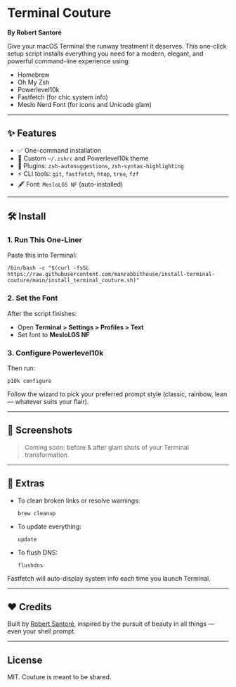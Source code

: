 # Terminal Couture

**By Robert Santoré**

Give your macOS Terminal the runway treatment it deserves. This one-click setup script installs everything you need for a modern, elegant, and powerful command-line experience using:

- Homebrew
- Oh My Zsh
- Powerlevel10k
- Fastfetch (for chic system info)
- Meslo Nerd Font (for icons and Unicode glam)

---

## ✨ Features

- ✅ One-command installation
- 🎨 Custom `~/.zshrc` and Powerlevel10k theme
- 🧩 Plugins: `zsh-autosuggestions`, `zsh-syntax-highlighting`
- ⚡ CLI tools: `git`, `fastfetch`, `htop`, `tree`, `fzf`
- 🖋️ Font: `MesloLGS NF` (auto-installed)

---

## 🛠️ Install

### 1. Run This One-Liner

Paste this into Terminal:

```
/bin/bash -c "$(curl -fsSL https://raw.githubusercontent.com/manrabbithouse/install-terminal-couture/main/install_terminal_couture.sh)"
```

### 2. Set the Font

After the script finishes:

- Open **Terminal > Settings > Profiles > Text**
- Set font to **MesloLGS NF**

### 3. Configure Powerlevel10k

Then run:

```
p10k configure
```

Follow the wizard to pick your preferred prompt style (classic, rainbow, lean — whatever suits your flair).

---

## 📸 Screenshots

> Coming soon: before & after glam shots of your Terminal transformation.
> 

---

## 🧼 Extras

- To clean broken links or resolve warnings:
    
    ```
    brew cleanup
    ```
    
- To update everything:
    
    ```
    update
    ```
    
- To flush DNS:
    
    ```
    flushdns
    ```
    

Fastfetch will auto-display system info each time you launch Terminal.

---

## ❤️ Credits

Built by [Robert Santoré](https://github.com/manrabbithouse), inspired by the pursuit of beauty in all things — even your shell prompt.

---

## License

MIT. Couture is meant to be shared.
